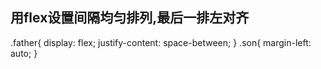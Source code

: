 ## 用flex设置间隔均匀排列,最后一排左对齐
.father{
    display: flex;
    justify-content: space-between;
}
.son{
    margin-left: auto;
}